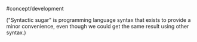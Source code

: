 
#concept/development

("Syntactic sugar" is programming language syntax that exists to provide a minor convenience, even though we could get the same result using other syntax.)